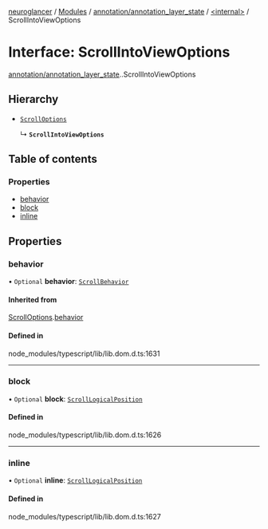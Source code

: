 [neuroglancer](../README.md) / [Modules](../modules.md) / [annotation/annotation\_layer\_state](../modules/annotation_annotation_layer_state.md) / [<internal\>](../modules/annotation_annotation_layer_state._internal_.md) / ScrollIntoViewOptions

# Interface: ScrollIntoViewOptions

[annotation/annotation_layer_state](../modules/annotation_annotation_layer_state.md).[<internal>](../modules/annotation_annotation_layer_state._internal_.md).ScrollIntoViewOptions

## Hierarchy

- [`ScrollOptions`](annotation_annotation_layer_state._internal_.ScrollOptions.md)

  ↳ **`ScrollIntoViewOptions`**

## Table of contents

### Properties

- [behavior](annotation_annotation_layer_state._internal_.ScrollIntoViewOptions.md#behavior)
- [block](annotation_annotation_layer_state._internal_.ScrollIntoViewOptions.md#block)
- [inline](annotation_annotation_layer_state._internal_.ScrollIntoViewOptions.md#inline)

## Properties

### behavior

• `Optional` **behavior**: [`ScrollBehavior`](../modules/annotation_annotation_layer_state._internal_.md#scrollbehavior)

#### Inherited from

[ScrollOptions](annotation_annotation_layer_state._internal_.ScrollOptions.md).[behavior](annotation_annotation_layer_state._internal_.ScrollOptions.md#behavior)

#### Defined in

node_modules/typescript/lib/lib.dom.d.ts:1631

___

### block

• `Optional` **block**: [`ScrollLogicalPosition`](../modules/annotation_annotation_layer_state._internal_.md#scrolllogicalposition)

#### Defined in

node_modules/typescript/lib/lib.dom.d.ts:1626

___

### inline

• `Optional` **inline**: [`ScrollLogicalPosition`](../modules/annotation_annotation_layer_state._internal_.md#scrolllogicalposition)

#### Defined in

node_modules/typescript/lib/lib.dom.d.ts:1627
